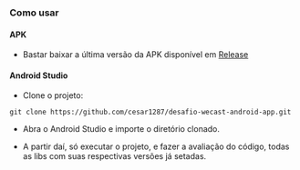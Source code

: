 ### Como usar

#### APK
 - Bastar baixar a última versão da APK disponível em [Release](https://github.com/cesar1287/desafio-wecast-android-app/releases)

#### Android Studio
 - Clone o projeto:
``` 
git clone https://github.com/cesar1287/desafio-wecast-android-app.git 
```
 - Abra o Android Studio e importe o diretório clonado.
 
 - A partir daí, só executar o projeto, e fazer a avaliação do código, todas as libs com suas respectivas versões já setadas.
